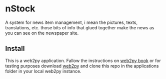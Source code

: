 # nStock

A system for news item management, i mean the pictures, texts, translations,
etc. those bits of info that glued together make the news as you can see on
the newspaper site.

## Install

This is a web2py application. Fallow the instructions on [web2py book](http://web2py.com/books/default/chapter/29/13/deployment-recipes) or for
testing purposes download [web2py](http://www.web2py.com/) and clone this repo
in the applications folder in your local web2py instance.
